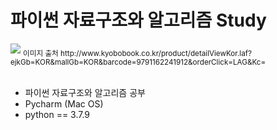 # 파이썬 자료구조와 알고리즘 Study
<img src="http://image.kyobobook.co.kr/images/book/large/912/l9791162241912.jpg">
<sub>이미지 출처 http://www.kyobobook.co.kr/product/detailViewKor.laf?ejkGb=KOR&mallGb=KOR&barcode=9791162241912&orderClick=LAG&Kc=</sub>

<br>
<br>

- 파이썬 자료구조와 알고리즘 공부
- Pycharm (Mac OS)
- python == 3.7.9
